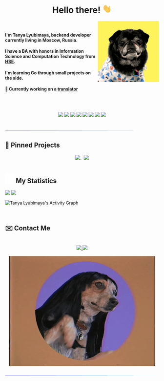 <h1 align="center">Hello there! <img src = "https://github.com/tanya-lyubimaya/tanya-lyubimaya/blob/main/media/wave.gif?raw=true" width = 30px></h1>

<div class="container">
    <img src="https://github.com/tanya-lyubimaya/tanya-lyubimaya/blob/main/media/dog_wink.gif?raw=true" align="right">&nbsp;
    <h4>I'm Tanya Lyubimaya, backend developer currently living in Moscow, Russia.</h4>
    <h4>I have a BA with honors in Information Science and Computation Technology from <a href="https://www.hse.ru/en/">HSE</a>.</h4>
    <h4>I'm learning Go through small projects on the side.</h4>
    <h4>🌱 Currently working on a <a href="https://github.com/tanya-lyubimaya/translator">translator</a></h4>
</div>

<br><br>

<p>
<div align="center">
    <img src="https://img.shields.io/badge/-go-00ADD8?style=for-the-badge&logo=go&labelColor=white">
    <img src="https://img.shields.io/badge/-javascript-F7DF1E?style=for-the-badge&logo=javascript&labelColor=white">
    <img src="https://img.shields.io/badge/-python-3776AB?style=for-the-badge&logo=python&labelColor=white">
    <img src="https://img.shields.io/badge/-mysql-4479A1?style=for-the-badge&logo=mysql&labelColor=white">
    <img src="https://img.shields.io/badge/-vue.js-4FC08D?style=for-the-badge&logo=vue.js&labelColor=white">
    <img src="https://img.shields.io/badge/-quasar-1976D2?style=for-the-badge&logo=quasar&labelColor=white">
    <img src="https://img.shields.io/badge/-html5-E34F26?style=for-the-badge&logo=html5&labelColor=white">
    <img src="https://img.shields.io/badge/-css3-1572B6?style=for-the-badge&logo=css3&labelColor=white">
    <!--TODO: PostgreSQL, MongoDB, SQLite, Docker, Kubernetes-->
</div>
</p>

<br>

<img src="https://github.com/tanya-lyubimaya/tanya-lyubimaya/blob/main/media/glowing_line.gif?raw=true">

## 📌 Pinned Projects

<div align="center">
    <a href="https://github.com/tanya-lyubimaya/translator">
        <img width='49%' align="center" src="https://github-readme-stats.vercel.app/api/pin/?username=tanya-lyubimaya&repo=translator&border_color=EE4779&bg_color=0D1117&title_color=C9D1D9&text_color=8B949E&icon_color=00BAE9" />
    </a>
    <span>&nbsp;</span>
    <a href="https://github.com/tanya-lyubimaya/gc-frontend">
        <img width='49%' align="center" src="https://github-readme-stats.vercel.app/api/pin/?username=tanya-lyubimaya&repo=gc-frontend&border_color=00BAE9&bg_color=0D1117&title_color=C9D1D9&text_color=8B949E&icon_color=EE4779" />
    </a>
</div>

<br>

## <img src="https://raw.githubusercontent.com/tanya-lyubimaya/tanya-lyubimaya/main/media/statistics.webp" width="30px"/>&nbsp;My Statistics

<div align="left">
    <img width="49.5%" src="https://github-readme-stats.vercel.app/api?username=tanya-lyubimaya&show_icons=true&hide_border=true&bg_color=ffffff00&title_color=EE4779&text_color=C9D1D9&icon_color=00BAE9" />
    <img width="49.5%" src="https://github-readme-streak-stats.herokuapp.com/?user=tanya-lyubimaya&hide_border=true&background=ffffff00&ring=00BAE9&fire=EE4779&currStreakNum=EE4779&currStreakLabel=EE4779&sideNums=00BAE9&sideLabels=C9D1D9&dates=8B949E" />
  </a>
</div>

![Tanya Lyubimaya's Activity Graph](https://activity-graph.herokuapp.com/graph?username=tanya-lyubimaya&custom_title=Tanya%20Lyubimaya's%20Contribution%20Graph&bg_color=ffffff00&hide_border=true&line=00BAE9&point=EE4779&title_color=EE4779&color=C9D1D9)

<br>

## ✉️ Contact Me

<br>

<div align="center">
    <a href="https://t.me/tatyana_lyubimaya">
        <img src="https://img.shields.io/badge/-telegram-2CA5E0?style=for-the-badge&logo=telegram&labelColor=white">
    </a>
    <a href="mailto:tatyana.lyubimaya.work@gmail.com">
        <img src="https://img.shields.io/badge/-gmail-EA4335?style=for-the-badge&logo=gmail&labelColor=white">
    </a>
    <!--TODO: Add LinkedIn-->
</div>

<br>

<div align="center">
    <img src="https://github.com/tanya-lyubimaya/tanya-lyubimaya/blob/main/media/dog_hello.gif?raw=true" style="max-width: 100%">
</div>

<br>

<img src="https://github.com/tanya-lyubimaya/tanya-lyubimaya/blob/main/media/glowing_line.gif?raw=true">